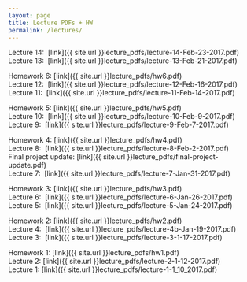 ```yaml
---
layout: page
title: Lecture PDFs + HW
permalink: /lectures/
---
```


Lecture 14:  [link]({{ site.url }}lecture_pdfs/lecture-14-Feb-23-2017.pdf)    
Lecture 13:  [link]({{ site.url }}lecture_pdfs/lecture-13-Feb-21-2017.pdf)    

Homework 6:  [link]({{ site.url }}lecture_pdfs/hw6.pdf)    
Lecture 12:  [link]({{ site.url }}lecture_pdfs/lecture-12-Feb-16-2017.pdf)    
Lecture 11:  [link]({{ site.url }}lecture_pdfs/lecture-11-Feb-14-2017.pdf)    

Homework 5:  [link]({{ site.url }}lecture_pdfs/hw5.pdf)    
Lecture 10:  [link]({{ site.url }}lecture_pdfs/lecture-10-Feb-9-2017.pdf)    
Lecture 9:  [link]({{ site.url }}lecture_pdfs/lecture-9-Feb-7-2017.pdf)    

Homework 4:  [link]({{ site.url }}lecture_pdfs/hw4.pdf)    
Lecture 8:  [link]({{ site.url }}lecture_pdfs/lecture-8-Feb-2-2017.pdf)    
Final project update: [link]({{ site.url }}lecture_pdfs/final-project-update.pdf)    
Lecture 7:  [link]({{ site.url }}lecture_pdfs/lecture-7-Jan-31-2017.pdf)    

Homework 3:  [link]({{ site.url }}lecture_pdfs/hw3.pdf)    
Lecture 6:  [link]({{ site.url }}lecture_pdfs/lecture-6-Jan-26-2017.pdf)    
Lecture 5:  [link]({{ site.url }}lecture_pdfs/lecture-5-Jan-24-2017.pdf)    

Homework 2:  [link]({{ site.url }}lecture_pdfs/hw2.pdf)    
Lecture 4:  [link]({{ site.url }}lecture_pdfs/lecture-4b-Jan-19-2017.pdf)    
Lecture 3:  [link]({{ site.url }}lecture_pdfs/lecture-3-1-17-2017.pdf)     

Homework 1:  [link]({{ site.url }}lecture_pdfs/hw1.pdf)    
Lecture 2:  [link]({{ site.url }}lecture_pdfs/lecture-2-1-12-2017.pdf)    
Lecture 1:  [link]({{ site.url }}lecture_pdfs/lecture-1-1_10_2017.pdf)    


